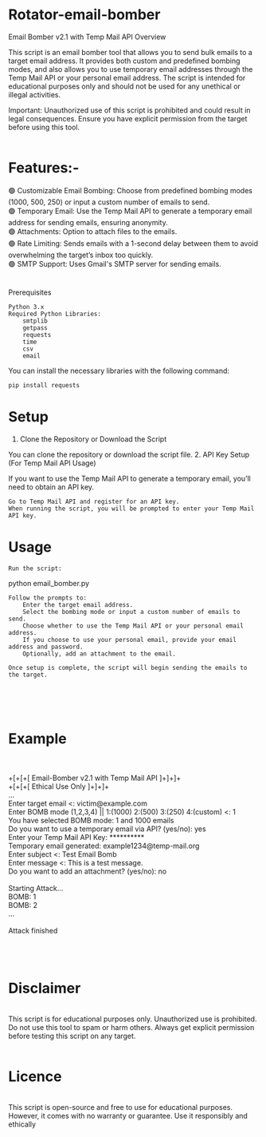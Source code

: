 # Rotator-email-bomber
Email Bomber v2.1 with Temp Mail API
Overview

This script is an email bomber tool that allows you to send bulk emails to a target email address. It provides both custom and predefined bombing modes, and also allows you to use temporary email addresses through the Temp Mail API or your personal email address. The script is intended for educational purposes only and should not be used for any unethical or illegal activities.

Important: Unauthorized use of this script is prohibited and could result in legal consequences. Ensure you have explicit permission from the target before using this tool.<br><br>
# Features:-

   🟢 Customizable Email Bombing: Choose from predefined bombing modes (1000, 500, 250) or input a custom number of emails to send.<br>
   🟢 Temporary Email: Use the Temp Mail API to generate a temporary email address for sending emails, ensuring anonymity.<br>
   🟢 Attachments: Option to attach files to the emails.<br>
   🟢 Rate Limiting: Sends emails with a 1-second delay between them to avoid overwhelming the target’s inbox too quickly.<br>
   🟢 SMTP Support: Uses Gmail's SMTP server for sending emails.<br>
<br><br>
Prerequisites

    Python 3.x
    Required Python Libraries:
        smtplib
        getpass
        requests
        time
        csv
        email

You can install the necessary libraries with the following command:

    pip install requests

# Setup
1. Clone the Repository or Download the Script

You can clone the repository or download the script file.
2. API Key Setup (For Temp Mail API Usage)

If you want to use the Temp Mail API to generate a temporary email, you’ll need to obtain an API key.

    Go to Temp Mail API and register for an API key.
    When running the script, you will be prompted to enter your Temp Mail API key.

# Usage

    Run the script:

python email_bomber.py

    Follow the prompts to:
        Enter the target email address.
        Select the bombing mode or input a custom number of emails to send.
        Choose whether to use the Temp Mail API or your personal email address.
        If you choose to use your personal email, provide your email address and password.
        Optionally, add an attachment to the email.

    Once setup is complete, the script will begin sending the emails to the target.
<br><br><br>
# Example
<br>
<br>
+[+[+[ Email-Bomber v2.1 with Temp Mail API ]+]+]+<br>
+[+[+[ Ethical Use Only ]+]+]+<br>
...<br>
Enter target email <:                victim@example.com   <br>
Enter BOMB mode (1,2,3,4) || 1:(1000) 2:(500) 3:(250) 4:(custom) <:                 1<br>
You have selected BOMB mode: 1 and 1000 emails<br>
Do you want to use a temporary email via API? (yes/no):                     yes<br>
Enter your Temp Mail API Key:                     **********<br>
Temporary email generated:                  example1234@temp-mail.org<br>
Enter subject <:                 Test Email Bomb<br>
Enter message <:                 This is a test message.<br>
Do you want to add an attachment? (yes/no):                 no<br>
<br>
Starting Attack...<br>
BOMB: 1<br>
BOMB: 2<br>
...<br><br>
Attack finished<br>
<br><br><br>

# Disclaimer
<br>
This script is for educational purposes only. Unauthorized use is prohibited. Do not use this tool to spam or harm others. Always get explicit permission before testing this script on any target.<br>
<br>

# Licence   
<br>
This script is open-source and free to use for educational purposes. However, it comes with no warranty or guarantee. Use it responsibly and ethically
